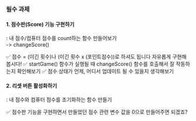 ### 필수 과제 

#### 1. 점수판(Score) 기능 구현하기
: 내 점수/컴퓨터 점수를 count하는 함수 만들어보기  
-> changeScore()

✅ 점수 = (이긴 횟수)나 (이긴 횟수 x (포인트점수))로 하셔도 됩니다 자유롭게 구현해봅시다!
✅ startGame() 함수가 실행될 때 changeScore() 함수를 호출해서 잘 작동하는지 확인해보기
✅ 점수 상태가 언제, 어디서 업데이트 될 수 있을지 생각해보기

#### 2. 리셋 버튼 활성화하기
: 내 점수와 컴퓨터 점수를 초기화하는 함수 만들기

✅ 점수판 기능을 구현하면서 만들었던 점수 관련 변수 값을 0으로 만들어주면 되겠죠? 
